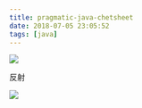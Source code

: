 ```yaml
---
title: pragmatic-java-chetsheet
date: 2018-07-05 23:05:52
tags: [java]
---
```


![](http://odzl05jxx.bkt.clouddn.com/image/jpg/20160720094529840.jpg?imageView2/2/w/600)
<!--more-->

反射

![](http://odzl05jxx.bkt.clouddn.com/image/jpg/1279081126453.jpg?imageView2/2/w/600)

